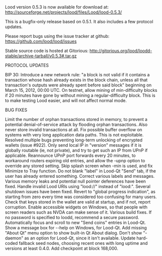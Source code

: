 Lood version 0.5.3 is now available for download at:
http://sourceforge.net/projects/lood/files/Lood/lood-0.5.3/

This is a bugfix-only release based on 0.5.1.
It also includes a few protocol updates.

Please report bugs using the issue tracker at github:
https://github.com/lood/lood/issues

Stable source code is hosted at Gitorious:
http://gitorious.org/lood/loodd-stable/archive-tarball/v0.5.3#.tar.gz

PROTOCOL UPDATES

BIP 30: Introduce a new network rule: "a block is not valid if it contains a transaction whose hash already exists in the block chain, unless all that transaction's outputs were already spent before said block" beginning on March 15, 2012, 00:00 UTC.
On testnet, allow mining of min-difficulty blocks if 20 minutes have gone by without mining a regular-difficulty block. This is to make testing Lood easier, and will not affect normal mode.

BUG FIXES

Limit the number of orphan transactions stored in memory, to prevent a potential denial-of-service attack by flooding orphan transactions. Also never store invalid transactions at all.
Fix possible buffer overflow on systems with very long application data paths. This is not exploitable.
Resolved multiple bugs preventing long-term unlocking of encrypted wallets
(issue #922).
Only send local IP in "version" messages if it is globally routable (ie, not private), and try to get such an IP from UPnP if applicable.
Reannounce UPnP port forwards every 20 minutes, to workaround routers expiring old entries, and allow the -upnp option to override any stored setting.
Skip splash screen when -min is used, and fix Minimize to Tray function.
Do not blank "label" in Lood-Qt "Send" tab, if the user has already entered something.
Correct various labels and messages.
Various memory leaks and potential null pointer deferences have been fixed.
Handle invalid Lood URIs using "lood://" instead of "lood:".
Several shutdown issues have been fixed.
Revert to "global progress indication", as starting from zero every time was considered too confusing for many users.
Check that keys stored in the wallet are valid at startup, and if not, report corruption.
Enable accessible widgets on Windows, so that people with screen readers such as NVDA can make sense of it.
Various build fixes.
If no password is specified to loodd, recommend a secure password.
Automatically focus and scroll to new "Send coins" entries in Lood-Qt.
Show a message box for --help on Windows, for Lood-Qt.
Add missing "About Qt" menu option to show built-in Qt About dialog.
Don't show "-daemon" as an option for Lood-Qt, since it isn't available.
Update hard-coded fallback seed nodes, choosing recent ones with long uptime and versions at least 0.4.0.
Add checkpoint at block 168,000.
